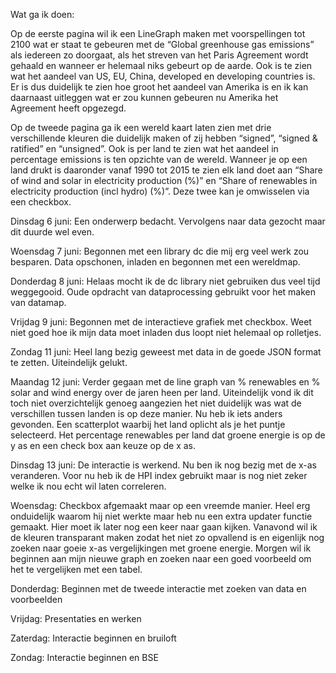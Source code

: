 
Wat ga ik doen:

Op de eerste pagina wil ik een LineGraph maken met voorspellingen tot 2100 wat er staat te gebeuren met de “Global greenhouse gas emissions” als iedereen zo doorgaat, als het streven van het Paris Agreement wordt gehaald en wanneer er helemaal niks gebeurt op de aarde. Ook is te zien wat het aandeel van US, EU, China, developed en developing countries is. Er is dus duidelijk te zien hoe groot het aandeel van Amerika is en ik kan daarnaast uitleggen wat er zou kunnen gebeuren nu Amerika het Agreement heeft opgezegd.

Op de tweede pagina ga ik een wereld kaart laten zien met drie verschillende kleuren die duidelijk maken of zij hebben “signed”, “signed & ratified” en “unsigned”. Ook is per land te zien wat het aandeel in percentage emissions is ten opzichte van de wereld. Wanneer je op een land drukt is daaronder vanaf 1990 tot 2015 te zien elk land doet aan “Share of wind and solar in electricity production (%)” en “Share of renewables in electricity production (incl hydro) (%)”. Deze twee kan je omwisselen via een checkbox.

Dinsdag 6 juni: Een onderwerp bedacht. Vervolgens naar data gezocht maar dit duurde wel even.

Woensdag 7 juni: Begonnen met een library dc die mij erg veel werk zou besparen. Data opschonen, inladen en begonnen met een wereldmap.

Donderdag 8 juni: Helaas mocht ik de dc library niet gebruiken dus veel tijd weggegooid. Oude opdracht van dataprocessing gebruikt voor het maken van datamap.

Vrijdag 9 juni: Begonnen met de interactieve grafiek met checkbox. Weet niet goed hoe ik mijn data moet inladen dus loopt niet helemaal op rolletjes.

Zondag 11 juni: Heel lang bezig geweest met data in de goede JSON format te zetten. Uiteindelijk gelukt.

Maandag 12 juni: Verder gegaan met de line graph van % renewables en % solar and wind energy over de jaren heen per land. Uiteindelijk vond ik dit toch niet overzichtelijk genoeg aangezien het niet duidelijk was wat de verschillen tussen landen is op deze manier. Nu heb ik iets anders gevonden. Een scatterplot waarbij het land oplicht als je het puntje selecteerd. Het percentage renewables per land dat groene energie is op de y as en een check box aan keuze op de x as.

Dinsdag 13 juni: De interactie is werkend. Nu ben ik nog bezig met de x-as veranderen. Voor nu heb ik de HPI index gebruikt maar is nog niet zeker welke ik nou echt wil laten  correleren.

Woensdag: Checkbox afgemaakt maar op een vreemde manier. Heel erg onduidelijk waarom hij niet werkte maar heb nu een extra updater functie gemaakt. Hier moet ik later nog een keer naar gaan kijken. Vanavond wil ik de kleuren transparant maken zodat het niet zo opvallend is en eigenlijk nog zoeken naar goeie x-as vergelijkingen met groene energie. Morgen wil ik beginnen aan mijn nieuwe graph en zoeken naar een goed voorbeeld om het te vergelijken met een tabel.

Donderdag: Beginnen met de tweede interactie met zoeken van data en voorbeelden

Vrijdag: Presentaties en werken 

Zaterdag: Interactie beginnen en bruiloft

Zondag: Interactie beginnen en BSE
